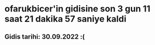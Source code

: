 # ofarukbicer'in gidisine son 3 gun 11 saat 21 dakika 57 saniye kaldi

## Gidis tarihi: 30.09.2022 :(